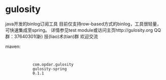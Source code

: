 # gulosity
java开发的binlog订阅工具
目前仅支持row-based方式的binlog，工具很轻量，可快速集成至spring。
详情参见test module或访问主页http://gulosity.org
QQ群：37640301(新) 技(liao)术(tian)群
欢迎交流

maven:

<code>
        <dependency>
            <groupId>com.opdar.gulosity</groupId>
            <artifactId>gulosity-spring</artifactId>
            <version>0.1.1</version>
        </dependency>
</code>